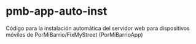 # pmb-app-auto-inst
Código para la instalación automática del servidor web para dispositivos móviles de PorMiBarrio/FixMyStreet (PorMiBarrioApp)
